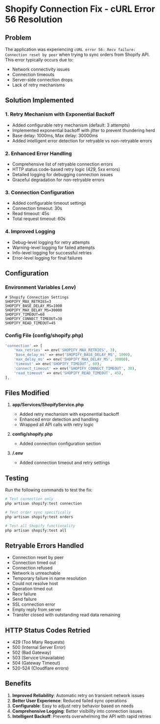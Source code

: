 # Shopify Connection Fix - cURL Error 56 Resolution

## Problem
The application was experiencing `cURL error 56: Recv failure: Connection reset by peer` when trying to sync orders from Shopify API. This error typically occurs due to:
- Network connectivity issues
- Connection timeouts
- Server-side connection drops
- Lack of retry mechanisms

## Solution Implemented

### 1. Retry Mechanism with Exponential Backoff
- Added configurable retry mechanism (default: 3 attempts)
- Implemented exponential backoff with jitter to prevent thundering herd
- Base delay: 1000ms, Max delay: 30000ms
- Added intelligent error detection for retryable vs non-retryable errors

### 2. Enhanced Error Handling
- Comprehensive list of retryable connection errors
- HTTP status code-based retry logic (429, 5xx errors)
- Detailed logging for debugging connection issues
- Graceful degradation for non-retryable errors

### 3. Connection Configuration
- Added configurable timeout settings
- Connection timeout: 30s
- Read timeout: 45s
- Total request timeout: 60s

### 4. Improved Logging
- Debug-level logging for retry attempts
- Warning-level logging for failed attempts
- Info-level logging for successful retries
- Error-level logging for final failures

## Configuration

### Environment Variables (.env)
```env
# Shopify Connection Settings
SHOPIFY_MAX_RETRIES=3
SHOPIFY_BASE_DELAY_MS=1000
SHOPIFY_MAX_DELAY_MS=30000
SHOPIFY_TIMEOUT=60
SHOPIFY_CONNECT_TIMEOUT=30
SHOPIFY_READ_TIMEOUT=45
```

### Config File (config/shopify.php)
```php
'connection' => [
    'max_retries' => env('SHOPIFY_MAX_RETRIES', 3),
    'base_delay_ms' => env('SHOPIFY_BASE_DELAY_MS', 1000),
    'max_delay_ms' => env('SHOPIFY_MAX_DELAY_MS', 30000),
    'timeout' => env('SHOPIFY_TIMEOUT', 60),
    'connect_timeout' => env('SHOPIFY_CONNECT_TIMEOUT', 30),
    'read_timeout' => env('SHOPIFY_READ_TIMEOUT', 45),
],
```

## Files Modified

1. **app/Services/ShopifyService.php**
   - Added retry mechanism with exponential backoff
   - Enhanced error detection and handling
   - Wrapped all API calls with retry logic

2. **config/shopify.php**
   - Added connection configuration section

3. **/.env**
   - Added connection timeout and retry settings

## Testing

Run the following commands to test the fix:

```bash
# Test connection only
php artisan shopify:test connection

# Test order sync specifically
php artisan shopify:test orders

# Test all Shopify functionality
php artisan shopify:test all
```

## Retryable Errors Handled

- Connection reset by peer
- Connection timed out
- Connection refused
- Network is unreachable
- Temporary failure in name resolution
- Could not resolve host
- Operation timed out
- Recv failure
- Send failure
- SSL connection error
- Empty reply from server
- Transfer closed with outstanding read data remaining

## HTTP Status Codes Retried

- 429 (Too Many Requests)
- 500 (Internal Server Error)
- 502 (Bad Gateway)
- 503 (Service Unavailable)
- 504 (Gateway Timeout)
- 520-524 (Cloudflare errors)

## Benefits

1. **Improved Reliability**: Automatic retry on transient network issues
2. **Better User Experience**: Reduced failed sync operations
3. **Configurable**: Easy to adjust retry behavior based on needs
4. **Comprehensive Logging**: Better visibility into connection issues
5. **Intelligent Backoff**: Prevents overwhelming the API with rapid retries
